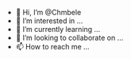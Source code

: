 - 👋 Hi, I’m @Chmbele
- 👀 I’m interested in ...
- 🌱 I’m currently learning ...
- 💞️ I’m looking to collaborate on ...
- 📫 How to reach me ...

<!---
Chmbele/Chmbele is a ✨ special ✨ repository because its `README.md` (this file) appears on your GitHub profile.
You can click the Preview link to take a look at your changes.
--->
